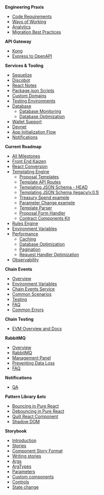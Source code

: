 **Engineering Praxis**
- [Code Requirements](Code-Requirements.md)
- [Ways of Working](Ways-Of-Working.md)
- [Analytics](Analytics.md)
- [Migration Best Practices](Database-Migrations.md)

**API Gateway**
- [Kong](Kong.md)
- [Express to OpenAPI](Express-OpenAPI-Generator.md)

**Services & Tooling**
- [Sequelize](Sequelize.md)
- [Discobot](Discobot.md)
- [React Notes](React-Notes.md)
- [Package.json Scripts](Package-Scripts.md)
- [Custom Domains](Custom-Domains.md)
- [Testing Environments](Testing-Environments.md)
- [Database](Database.md)
  - [Database Monitoring](Database-Monitoring.md)
  - [Database Optimization](Database-Optimization.md)
- [Wallet Support](Wallet-Support.md)
- [Devnet](Devnet.md)
- [App Initialization Flow](App-Initialization-Flow.md)
- [Notifications](Notifications.md)

**Current Roadmap**
- [All Milestones](Milestones.md)
- [Front End Kaizen](Front-End.md)
- [React Conversion](React-Milestone.md)
- [Templating Engine](Template-Module.md)
  - [Proposal Templates](Proposal-Templates.md)
  - [Template API Routes](Template-API-Routes.md)
  - [Templating JSON Schema - HEAD](Template-Schema.md)
  - [Templating JSON Schema (legacy/v.0.1)](Template-Schema-v0.1.md)
  - [Treasury Spend example](Treasury-Spend-Example.md)
  - [Parameter Change example](Param-Change-Example.md)
  - [Template Parser](Template-Parser.md)
  - [Proposal Form Handler](Proposal-Form-Handler.md)
  - [Contract Components Kit](Contract-Components-Kit.md)
- [Rules Engine](Rules-Module.md)
- [Environment Variables](Environment-Variables.md)
- [Performance](Performance.md)
  - [Caching](Caching.md)
  - [Database Optimization](Database-Optimization.md)
  - [Pagination](Pagination.md)
  - [Request Handler Optimization](Request-Handler-Optimization.md)
- [Observability](Observability.md)

**Chain Events**
- [Overview](Chain-Events-Overview.md)
- [Environment Variables](Chain-Events-Environment-Variables.md)
- [Chain Events Service](Chain-Events-Service.md)
- [Common Scenarios](Chain-Events-Service-Common-Scenarios.md)
- [Testing](Chain-Events-Testing.md)
- [FAQ](Chain-Events-Service-FAQ.md)
- [Common Errors](Chain-Events-Service-Common-Errors.md)

**Chain Testing**
- [EVM Overview and Docs](Chain-Testing-Overview.md)

**RabbitMQ**
- [Overview](RabbitMQ-Overview.md)
- [RabbitMQ](RabbitMQ.md)
- [Management Panel](RabbitMQ-Management-Panel.md)
- [Preventing Data Loss](RabbitMQ-Preventing-Data-Loss.md)
- [FAQ](RabbitMQ-FAQ.md)

**Notifications**
- [QA](Notifications-QA.md)

**Pattern Library &etc**
- [Bouncing in Pure React](Bouncing-In-Pure-React.md)
- [Debouncing in Pure React](Debouncing-in-Pure-React.md)
- [Quill React Component](Quill-Component.md)
- [Shadow DOM](Shadow-DOM.md)

**Storybook**
- [Introduction](Storybook-Introduction.md)
- [Stories](Storybook-Stories.md)
- [Component Story Format](Storybook-Component-Story-Format.md)
- [Writing stories](Storybook-Writing-stories.md)
- [Args](Storybook-Args.md)
- [ArgTypes](Storybook-ArgTypes.md)
- [Parameters](Storybook-Parameters.md)
- [Custom components](Storybook-Custom-components.md)
- [Controls](Storybook-Controls.md)
- [State change](State-Change.md)